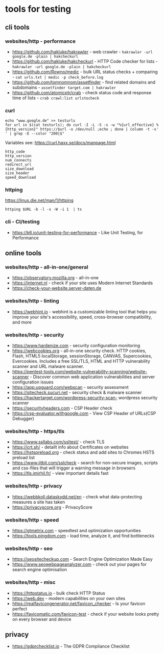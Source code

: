 # tools for testing

## cli tools

### websites/http - performance

- https://github.com/hakluke/hakrawler - web crawler - `hakrawler -url google.de -plain | hakcheckurl`
- https://github.com/hakluke/hakcheckurl - HTTP Code checker for lists - `hakrawler -url google.de -plain | hakcheckurl`
- https://github.com/Rowno/medic - bulk URL status checks + comparing - `cat urls.txt | medic -p check_before.log`
- https://github.com/tomnomnom/assetfinder - find related domains and subdomains - `assetfinder target.com | hakrawler`
- https://github.com/atomicptr/crab - check status code and response time of lists - `crab crawl:list urlstocheck`

### curl

````
echo "www.google.de" >> testurls
for url in $(cat testurls); do curl -I -L -S -s -w "%{url_effective} %{http_version}" https://$url -o /dev/null ;echo ; done | column -t -s' ' | grep -E --color "200|$"
````

Variables see: https://curl.haxx.se/docs/manpage.html

````
http_code
http_version
num_connects
redirect_url
size_download
size_header
speed_download
````

### httping

https://linux.die.net/man/1/httping

````cli
httping $URL -b -l -s -W -i 1  | ts
````

### cli - CI/testing

- https://k6.io/unit-testing-for-performance - Like Unit Testing, for Performance

## online tools

### websites/http - all-in-one/general

- https://observatory.mozilla.org - all-in-one
- https://internet.nl - check if your site uses Modern Internet Standards
- https://check-your-website.server-daten.de

### websites/http - linting

- https://webhint.io - webhint is a customizable linting tool that helps you improve your site's accessibility, speed, cross-browser compatibility, and more

### websites/http - security

- https://www.hardenize.com - security configuration monitoring
- https://webcookies.org - all-in-one security check. HTTP cookies, Flash, HTML5 localStorage, sessionStorage, CANVAS, Supercookies, Evercookies. Includes a free SSL/TLS, HTML and HTTP vulnerability
  scanner and URL malware scanner.
- https://pentest-tools.com/website-vulnerability-scanning/website-scanner - Discover common web application vulnerabilities and server configuration issues
- https://app.upguard.com/webscan - security assessment
- https://sitecheck.sucuri.net - security check & malware scanner
- https://hackertarget.com/wordpress-security-scan- wordpress security scanner
- https://securityheaders.com - CSP Header check
- https://csp-evaluator.withgoogle.com - View CSP Header of URLs(CSP Debugger)

### websites/http - https/tls

- https://www.ssllabs.com/ssltest/ - check TLS
- https://crt.sh/ - detailt info about Certificates on websites
- https://hstspreload.org - check status and add sites to Chromes HSTS preload list
- https://www.jitbit.com/sslcheck - search for non-secure images, scripts and css-files that will trigger a warning message in browsers
- https://tls.imirhil.fr/ - view important details fast

### websites/http - privacy

- https://webbkoll.dataskydd.net/en - check what data-protecting measures a site has taken
- https://privacyscore.org - PrivacyScore

### websites/http - speed

- https://gtmetrix.com - speedtest and optimization opportunities
- https://tools.pingdom.com - load time, analyze it, and find bottlenecks

### websites/http - seo

- https://seositecheckup.com - Search Engine Optimization Made Easy
- https://www.seowebpageanalyzer.com - check out your pages for search engine optimisation

### websites/http - misc

- https://httpstatus.io - bulk check HTTP Status
- https://web.dev - modern capabilities on your own sites
- https://realfavicongenerator.net/favicon_checker - Is your favicon perfect
- https://favicomatic.com/favicon-test - check if your website looks pretty on every browser and device

## privacy

- https://gdprchecklist.io - The GDPR Compliance Checklist
